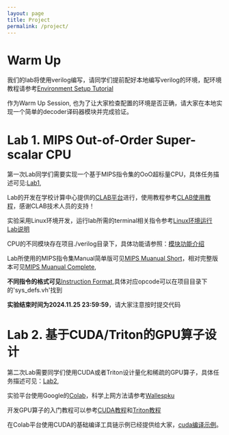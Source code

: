 ```yaml
---
layout: page
title: Project
permalink: /project/
---
```

# Warm Up

我们的lab将使用verilog编写，请同学们提前配好本地编写verilog的环境，配环境教程请参考[Environment Setup Tutorial](/2024Fall/static_files/Lab/Verilog环境搭建教程.pdf)

作为Warm Up Session, 也为了让大家检查配置的环境是否正确，请大家在本地实现一个简单的decoder译码器模块并完成验证。


# Lab 1. MIPS Out-of-Order Super-scalar CPU

第一次Lab同学们需要实现一个基于MIPS指令集的OoO超标量CPU，具体任务描述可见:[Lab1](/2024Fall/static_files/Lab/Lab1/Lab_1_Manual.pdf),

Lab的开发在学校计算中心提供的[CLAB平台](https://clab.pku.edu.cn)进行，使用教程参考[CLAB使用教程](/2024Fall/static_files/Lab/Lab1/智能硬件体系结构.pdf)，感谢CLAB技术人员的支持！

实验采用Linux环境开发，运行lab所需的terminal相关指令参考[Linux环境运行Lab说明](/2024Fall/static_files/Lab/Lab1/Linux环境运行Lab说明.html)

CPU的不同模块存在项目./verilog目录下，具体功能请参照：[模块功能介绍](/2024Fall/static_files/Lab/Lab1/模块说明.html)

Lab所使用的MIPS指令集Manual简单版可见[MIPS Muanual Short](/2024Fall/static_files/Lab/Lab1/Instruction_Descriptions_Short.pdf)，相对完整版本可见[MIPS Muanual Complete](/2024Fall/static_files/Lab/Lab1/Instruction_Descriptions_Long.pdf),

**不同指令的格式可见**[Instruction Format](/2024Fall/static_files/Lab/Lab1/Instruction_Formats.pdf),具体对应opcode可以在项目目录下的'sys_defs.vh'找到

**实验结束时间为2024.11.25 23:59:59**，请大家注意按时提交代码 

# Lab 2. 基于CUDA/Triton的GPU算子设计

第二次Lab需要同学们使用CUDA或者Triton设计量化和稀疏的GPU算子，具体任务描述可见：[Lab2](/2024Fall/static_files/Lab/Lab2/Lab2_Manual.pdf),

实验平台使用Google的[Colab](https://colab.research.google.com/)，科学上网方法请参考[Wallespku](https://wallesspku.com/blog/)

开发GPU算子的入门教程可以参考[CUDA教程](https://developer.nvidia.com/blog/even-easier-introduction-cuda)和[Triton教程](https://triton-lang.org/main/getting-started/tutorials/index.html)

在Colab平台使用CUDA的基础编译工具链示例已经提供给大家，[cuda编译示例](/2024Fall/static_files/Lab/Lab2/cuda.rar)。